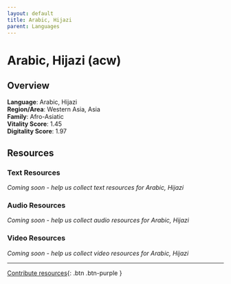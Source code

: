 ```yaml
---
layout: default
title: Arabic, Hijazi
parent: Languages
---
```


# Arabic, Hijazi (acw)

## Overview

**Language**: Arabic, Hijazi  
**Region/Area**: Western Asia, Asia  
**Family**: Afro-Asiatic  
**Vitality Score**: 1.45  
**Digitality Score**: 1.97  

## Resources

### Text Resources
*Coming soon - help us collect text resources for Arabic, Hijazi*

### Audio Resources
*Coming soon - help us collect audio resources for Arabic, Hijazi*

### Video Resources
*Coming soon - help us collect video resources for Arabic, Hijazi*

---

[Contribute resources](https://fairtrain.github.io/){: .btn .btn-purple }
